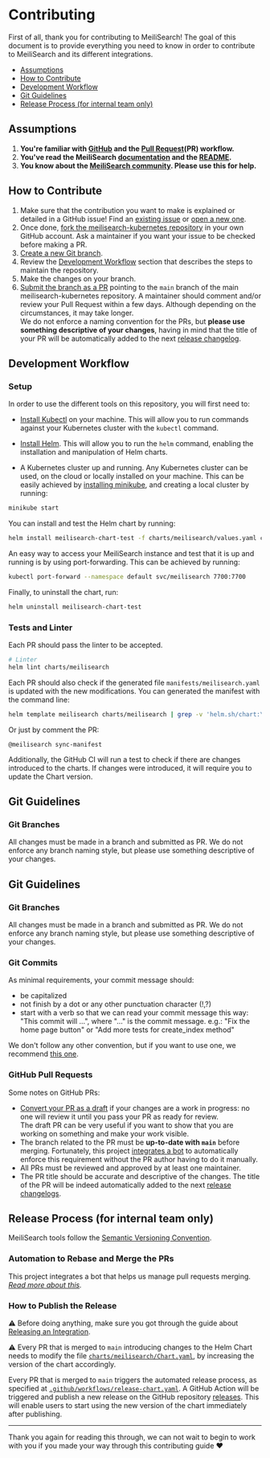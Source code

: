 # Contributing <!-- omit in toc -->

First of all, thank you for contributing to MeiliSearch! The goal of this document is to provide everything you need to know in order to contribute to MeiliSearch and its different integrations.

- [Assumptions](#assumptions)
- [How to Contribute](#how-to-contribute)
- [Development Workflow](#development-workflow)
- [Git Guidelines](#git-guidelines)
- [Release Process (for internal team only)](#release-process-for-internal-team-only)

## Assumptions

1. **You're familiar with [GitHub](https://github.com) and the [Pull Request](https://help.github.com/en/github/collaborating-with-issues-and-pull-requests/about-pull-requests)(PR) workflow.**
2. **You've read the MeiliSearch [documentation](https://docs.meilisearch.com) and the [README](/README.md).**
3. **You know about the [MeiliSearch community](https://docs.meilisearch.com/learn/what_is_meilisearch/contact.html). Please use this for help.**

## How to Contribute

1. Make sure that the contribution you want to make is explained or detailed in a GitHub issue! Find an [existing issue](https://github.com/meilisearch/meilisearch-kubernetes/issues/) or [open a new one](https://github.com/meilisearch/meilisearch-kubernetes/issues/new).
2. Once done, [fork the meilisearch-kubernetes repository](https://help.github.com/en/github/getting-started-with-github/fork-a-repo) in your own GitHub account. Ask a maintainer if you want your issue to be checked before making a PR.
3. [Create a new Git branch](https://help.github.com/en/github/collaborating-with-issues-and-pull-requests/creating-and-deleting-branches-within-your-repository).
4. Review the [Development Workflow](#workflow) section that describes the steps to maintain the repository.
5. Make the changes on your branch.
6. [Submit the branch as a PR](https://help.github.com/en/github/collaborating-with-issues-and-pull-requests/creating-a-pull-request-from-a-fork) pointing to the `main` branch of the main meilisearch-kubernetes repository. A maintainer should comment and/or review your Pull Request within a few days. Although depending on the circumstances, it may take longer.<br>
 We do not enforce a naming convention for the PRs, but **please use something descriptive of your changes**, having in mind that the title of your PR will be automatically added to the next [release changelog](https://github.com/meilisearch/meilisearch-kubernetes/releases/).

## Development Workflow

### Setup <!-- omit in toc -->

In order to use the different tools on this repository, you will first need to:

- [Install Kubectl](https://kubernetes.io/docs/tasks/tools/#kubectl) on your machine. This will allow you to run commands against your Kubernetes cluster with the `kubectl` command.

- [Install Helm](https://helm.sh/docs/intro/install/). This will allow you to run the `helm` command, enabling the installation and manipulation of Helm charts.

- A Kubernetes cluster up and running. Any Kubernetes cluster can be used, on the cloud or locally installed on your machine. This can be easily achieved by [installing minikube](https://minikube.sigs.k8s.io/docs/start/), and creating a local cluster by running:

```bash
minikube start
```

You can install and test the Helm chart by running:

```bash
helm install meilisearch-chart-test -f charts/meilisearch/values.yaml charts/meilisearch
```

An easy way to access your MeiliSearch instance and test that it is up and running is by using port-forwarding. This can be achieved by running:

```bash
kubectl port-forward --namespace default svc/meilisearch 7700:7700
```

Finally, to uninstall the chart, run:

```bash
helm uninstall meilisearch-chart-test 
```

### Tests and Linter <!-- omit in toc -->


Each PR should pass the linter to be accepted.

```bash
# Linter
helm lint charts/meilisearch 
```

Each PR should also check if the generated file `manifests/meilisearch.yaml` is updated with the new modifications.
You can generated the manifest with the command line:

```bash
helm template meilisearch charts/meilisearch | grep -v 'helm.sh/chart:\|app.kubernetes.io/managed-by:' > manifests/meilisearch.yaml
```

Or just by comment the PR:

```
@meilisearch sync-manifest
```

Additionally, the GitHub CI will run a test to check if there are changes introduced to the charts. If changes were introduced, it will require you to update the Chart version.

## Git Guidelines

### Git Branches <!-- omit in toc -->

All changes must be made in a branch and submitted as PR.
We do not enforce any branch naming style, but please use something descriptive of your changes.

## Git Guidelines

### Git Branches <!-- omit in toc -->

All changes must be made in a branch and submitted as PR.
We do not enforce any branch naming style, but please use something descriptive of your changes.

### Git Commits <!-- omit in toc -->

As minimal requirements, your commit message should:
- be capitalized
- not finish by a dot or any other punctuation character (!,?)
- start with a verb so that we can read your commit message this way: "This commit will ...", where "..." is the commit message.
  e.g.: "Fix the home page button" or "Add more tests for create_index method"

We don't follow any other convention, but if you want to use one, we recommend [this one](https://chris.beams.io/posts/git-commit/).

### GitHub Pull Requests <!-- omit in toc -->

Some notes on GitHub PRs:

- [Convert your PR as a draft](https://help.github.com/en/github/collaborating-with-issues-and-pull-requests/changing-the-stage-of-a-pull-request) if your changes are a work in progress: no one will review it until you pass your PR as ready for review.<br>
  The draft PR can be very useful if you want to show that you are working on something and make your work visible.
- The branch related to the PR must be **up-to-date with `main`** before merging. Fortunately, this project [integrates a bot](https://github.com/meilisearch/integration-guides/blob/main/guides/bors.md) to automatically enforce this requirement without the PR author having to do it manually.
- All PRs must be reviewed and approved by at least one maintainer.
- The PR title should be accurate and descriptive of the changes. The title of the PR will be indeed automatically added to the next [release changelogs](https://github.com/meilisearch/meilisearch-kubernetes/releases/).

## Release Process (for internal team only)

MeiliSearch tools follow the [Semantic Versioning Convention](https://semver.org/).

### Automation to Rebase and Merge the PRs <!-- omit in toc -->

This project integrates a bot that helps us manage pull requests merging.<br>
_[Read more about this](https://github.com/meilisearch/integration-guides/blob/main/guides/bors.md)._

### How to Publish the Release <!-- omit in toc -->

⚠️ Before doing anything, make sure you got through the guide about [Releasing an Integration](https://github.com/meilisearch/integration-guides/blob/main/guides/integration-release.md).

⚠️ Every PR that is merged to `main` introducing changes to the Helm Chart needs to modify the file [`charts/meilisearch/Chart.yaml`](charts/meilisearch/Chart.yaml), by increasing the version of the chart accordingly.

Every PR that is merged to `main` triggers the automated release process, as specified at [`.github/workflows/release-chart.yaml`](.github/workflows/release-chart.yaml). A GitHub Action will be triggered and publish a new release on the GitHub repository [releases](https://github.com/meilisearch/meilisearch-kubernetes/releases). This will enable users to start using the new version of the chart immediately after publishing.

<hr>

Thank you again for reading this through, we can not wait to begin to work with you if you made your way through this contributing guide ❤️
